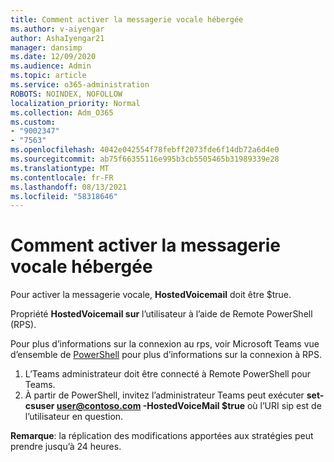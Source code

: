 ```yaml
---
title: Comment activer la messagerie vocale hébergée
ms.author: v-aiyengar
author: AshaIyengar21
manager: dansimp
ms.date: 12/09/2020
ms.audience: Admin
ms.topic: article
ms.service: o365-administration
ROBOTS: NOINDEX, NOFOLLOW
localization_priority: Normal
ms.collection: Adm_O365
ms.custom:
- "9002347"
- "7563"
ms.openlocfilehash: 4042e042554f78febff2073fde6f14db72a6d4e0
ms.sourcegitcommit: ab75f66355116e995b3cb5505465b31989339e28
ms.translationtype: MT
ms.contentlocale: fr-FR
ms.lasthandoff: 08/13/2021
ms.locfileid: "58318646"
---
```

# <a name="how-to-enable-hosted-voicemail"></a>Comment activer la messagerie vocale hébergée

Pour activer la messagerie vocale, **HostedVoicemail** doit être $true.

Propriété **HostedVoicemail sur** l’utilisateur à l’aide de Remote PowerShell (RPS).

Pour plus d’informations sur la connexion au rps, voir Microsoft Teams vue d’ensemble de [PowerShell](https://docs.microsoft.com/microsoftteams/teams-powershell-overview) pour plus d’informations sur la connexion à RPS.

1. L’Teams administrateur doit être connecté à Remote PowerShell pour Teams.
1. À partir de PowerShell, invitez l’administrateur Teams peut exécuter **set-csuser user@contoso.com -HostedVoiceMail $true** où l’URI sip est de l’utilisateur en question.

**Remarque**: la réplication des modifications apportées aux stratégies peut prendre jusqu’à 24 heures.